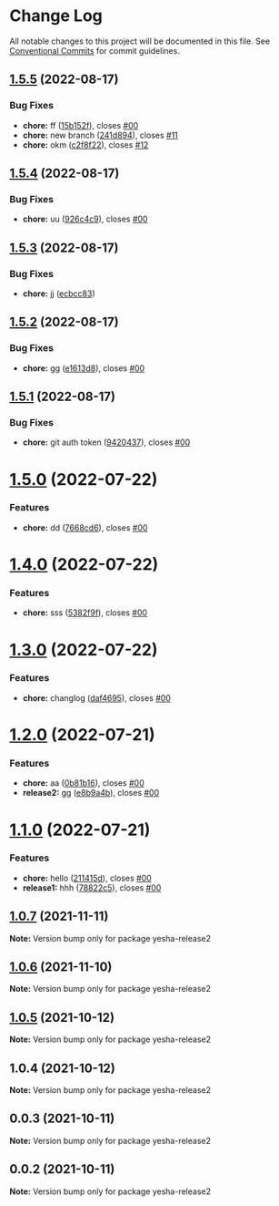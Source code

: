 # Change Log

All notable changes to this project will be documented in this file.
See [Conventional Commits](https://conventionalcommits.org) for commit guidelines.

## [1.5.5](https://github.com/yeshamavani/release-auto/compare/yesha-release2@1.5.4...yesha-release2@1.5.5) (2022-08-17)


### Bug Fixes

* **chore:** ff ([15b152f](https://github.com/yeshamavani/release-auto/commit/15b152ffe273f6c6652c22e159ef869e6cedc01c)), closes [#00](https://github.com/yeshamavani/release-auto/issues/00)
* **chore:** new branch ([241d894](https://github.com/yeshamavani/release-auto/commit/241d894d54e5ebf6161a0adadb2728d583356fe2)), closes [#11](https://github.com/yeshamavani/release-auto/issues/11)
* **chore:** okm ([c2f8f22](https://github.com/yeshamavani/release-auto/commit/c2f8f223a4069234d7f86ccfaab86775dc80111f)), closes [#12](https://github.com/yeshamavani/release-auto/issues/12)





## [1.5.4](https://github.com/yeshamavani/release-auto/compare/yesha-release2@1.5.3...yesha-release2@1.5.4) (2022-08-17)


### Bug Fixes

* **chore:** uu ([926c4c9](https://github.com/yeshamavani/release-auto/commit/926c4c987c385a928cb5b12b58e4bc446444ada5)), closes [#00](https://github.com/yeshamavani/release-auto/issues/00)





## [1.5.3](https://github.com/yeshamavani/release-auto/compare/yesha-release2@1.5.2...yesha-release2@1.5.3) (2022-08-17)


### Bug Fixes

* **chore:** jj ([ecbcc83](https://github.com/yeshamavani/release-auto/commit/ecbcc83a42f378a2b99a81805ccac0065fc67e79))





## [1.5.2](https://github.com/yeshamavani/release-auto/compare/yesha-release2@1.5.1...yesha-release2@1.5.2) (2022-08-17)


### Bug Fixes

* **chore:** gg ([e1613d8](https://github.com/yeshamavani/release-auto/commit/e1613d89bc7b259aae7e4976492d182d2e647774)), closes [#00](https://github.com/yeshamavani/release-auto/issues/00)





## [1.5.1](https://github.com/yeshamavani/release-auto/compare/yesha-release2@1.5.0...yesha-release2@1.5.1) (2022-08-17)


### Bug Fixes

* **chore:** git auth token ([9420437](https://github.com/yeshamavani/release-auto/commit/9420437e6cded6d60e4619370696576c18c15348)), closes [#00](https://github.com/yeshamavani/release-auto/issues/00)





# [1.5.0](https://github.com/yeshamavani/release-auto/compare/yesha-release2@1.4.0...yesha-release2@1.5.0) (2022-07-22)


### Features

* **chore:** dd ([7668cd6](https://github.com/yeshamavani/release-auto/commit/7668cd6368229bd3406a4ffc6c71e827230b134f)), closes [#00](https://github.com/yeshamavani/release-auto/issues/00)





# [1.4.0](https://github.com/yeshamavani/release-auto/compare/yesha-release2@1.3.0...yesha-release2@1.4.0) (2022-07-22)


### Features

* **chore:** sss ([5382f9f](https://github.com/yeshamavani/release-auto/commit/5382f9f73384f836ff0b8ae0735c240c4db1dbf8)), closes [#00](https://github.com/yeshamavani/release-auto/issues/00)





# [1.3.0](https://github.com/yeshamavani/release-auto/compare/yesha-release2@1.2.0...yesha-release2@1.3.0) (2022-07-22)


### Features

* **chore:** changlog ([daf4695](https://github.com/yeshamavani/release-auto/commit/daf4695d501447d50164d5c5492e24941020a9c6)), closes [#00](https://github.com/yeshamavani/release-auto/issues/00)





# [1.2.0](https://github.com/yeshamavani/release-auto/compare/yesha-release2@1.1.0...yesha-release2@1.2.0) (2022-07-21)


### Features

* **chore:** aa ([0b81b16](https://github.com/yeshamavani/release-auto/commit/0b81b160a17b031e80172d0a9cb5336d614db232)), closes [#00](https://github.com/yeshamavani/release-auto/issues/00)
* **release2:** gg ([e8b9a4b](https://github.com/yeshamavani/release-auto/commit/e8b9a4b13e0e598ea88d2596a6da12afe9271a14)), closes [#00](https://github.com/yeshamavani/release-auto/issues/00)





# [1.1.0](https://github.com/yeshamavani/release-auto/compare/yesha-release2@1.0.7...yesha-release2@1.1.0) (2022-07-21)


### Features

* **chore:** hello ([211415d](https://github.com/yeshamavani/release-auto/commit/211415d949231a540e9283b134733d280a15eae8)), closes [#00](https://github.com/yeshamavani/release-auto/issues/00)
* **release1:** hhh ([78822c5](https://github.com/yeshamavani/release-auto/commit/78822c5ddb1f748d89c041041ee787ae70363569)), closes [#00](https://github.com/yeshamavani/release-auto/issues/00)





## [1.0.7](https://github.com/yeshamavani/release-auto/compare/yesha-release2@1.0.6...yesha-release2@1.0.7) (2021-11-11)

**Note:** Version bump only for package yesha-release2





## [1.0.6](https://github.com/yeshamavani/release-auto/compare/yesha-release2@1.0.5...yesha-release2@1.0.6) (2021-11-10)

**Note:** Version bump only for package yesha-release2





## [1.0.5](https://github.com/yeshamavani/release-auto/compare/yesha-release2@1.0.4...yesha-release2@1.0.5) (2021-10-12)

**Note:** Version bump only for package yesha-release2





## 1.0.4 (2021-10-12)

**Note:** Version bump only for package yesha-release2





## 0.0.3 (2021-10-11)

**Note:** Version bump only for package yesha-release2





## 0.0.2 (2021-10-11)

**Note:** Version bump only for package yesha-release2
